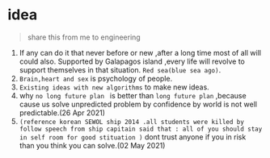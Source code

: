 # idea
> share this from me to engineering
1.	If any can do it that never before or new ,after a long time most of all will could also.
Supported by Galapagos island ,every life will revolve to support themselves in that situation. `Red sea(blue sea ago)`.
2.	`Brain,heart and sex` is psychology of people.
3.	`Existing ideas with new algorithms` to make new ideas.
4.	why `no long future plan ` is better than `long future plan` ,because cause us solve unpredicted problem by confidence by world is not well predictable.(26 Apr 2021)
5. `(reference korean SEWOL ship 2014 .all students were killed by follow speech from ship capitain said that : all of you should stay in self room for good stituation )` dont trust anyone if you in risk  than you think you can solve.(02 May 2021)
